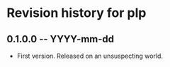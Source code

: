 # Revision history for plp

## 0.1.0.0 -- YYYY-mm-dd

* First version. Released on an unsuspecting world.
